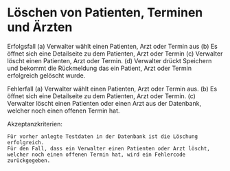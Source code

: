 # Löschen von Patienten, Terminen und Ärzten

Erfolgsfall
(a) Verwalter wählt einen Patienten, Arzt oder Termin aus
(b) Es öffnet sich eine Detailseite zu dem Patienten, Arzt oder Termin
(c) Verwalter löscht einen Patienten, Arzt oder Termin.
(d) Verwalter drückt Speichern und bekommt die Rückmeldung das ein Patient, Arzt oder Termin erfolgreich gelöscht wurde.

Fehlerfall
(a) Verwalter wählt einen Patienten, Arzt oder Termin aus.
(b) Es öffnet sich eine Detailseite zu dem Patienten, Arzt oder Termin.
(c) Verwalter löscht einen Patienten oder einen Arzt aus der Datenbank, welcher noch einen offenen Termin hat.

Akzeptanzkriterien:

    Für vorher anlegte Testdaten in der Datenbank ist die Löschung erfolgreich.
    Für den Fall, dass ein Verwalter einen Patienten oder Arzt löscht, welcher noch einen offenen Termin hat, wird ein Fehlercode zurückgegeben.
